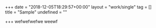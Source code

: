 +++
date = "2018-12-05T18:29:57+00:00"
layout = "work/single"
tag = []
title = "Sample"
undefined = ""

+++
wefwefwefwe weewf